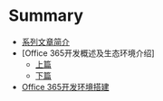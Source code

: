 # Summary

* [系列文章简介](README.md)
* [Office 365开发概述及生态环境介绍]
    * [上篇](docs/office365dev-overview-1.md)
    * [下篇](docs/office365dev-overview-2.md)
* [Office 365开发环境搭建](/docs/office365devenv.md)

